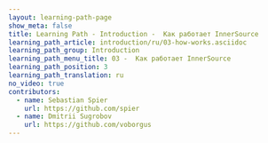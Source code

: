 ```yaml
---
layout: learning-path-page
show_meta: false
title: Learning Path - Introduction -  Как работает InnerSource
learning_path_article: introduction/ru/03-how-works.asciidoc
learning_path_group: Introduction
learning_path_menu_title: 03 -  Как работает InnerSource
learning_path_position: 3
learning_path_translation: ru
no_video: true
contributors:
  - name: Sebastian Spier
    url: https://github.com/spier
  - name: Dmitrii Sugrobov
    url: https://github.com/voborgus
---
```

<!--- This file autogenerated from https://github.com/InnerSourceCommons/InnerSourceLearningPath/blob/master/scripts -->